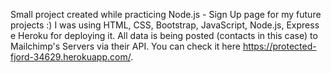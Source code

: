 Small project created while practicing Node.js - Sign Up page for my future projects :)
I was using HTML, CSS, Bootstrap, JavaScript, Node.js, Express e Heroku for deploying it. All data is being posted (contacts in this case) to Mailchimp's Servers via their API.
You can check it here https://protected-fjord-34629.herokuapp.com/.
